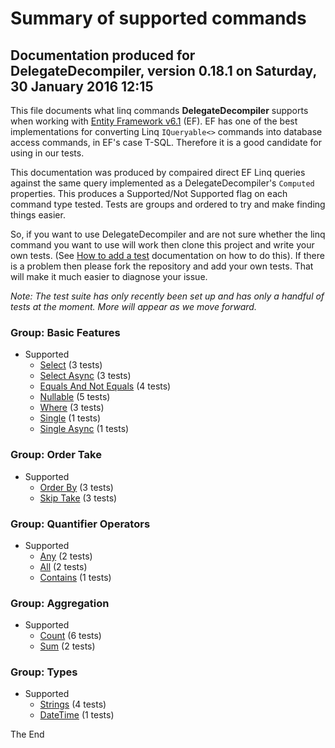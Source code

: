 Summary of supported commands
============
## Documentation produced for DelegateDecompiler, version 0.18.1 on Saturday, 30 January 2016 12:15

This file documents what linq commands **DelegateDecompiler** supports when
working with [Entity Framework v6.1](http://msdn.microsoft.com/en-us/data/aa937723) (EF).
EF has one of the best implementations for converting Linq `IQueryable<>` commands into database
access commands, in EF's case T-SQL. Therefore it is a good candidate for using in our tests.

This documentation was produced by compaired direct EF Linq queries against the same query implemented
as a DelegateDecompiler's `Computed` properties. This produces a Supported/Not Supported flag
on each command type tested. Tests are groups and ordered to try and make finding things
easier.

So, if you want to use DelegateDecompiler and are not sure whether the linq command
you want to use will work then clone this project and write your own tests.
(See [How to add a test](HowToAddMoreTests.md) documentation on how to do this). 
If there is a problem then please fork the repository and add your own tests. 
That will make it much easier to diagnose your issue.

*Note: The test suite has only recently been set up and has only a handful of tests at the moment.
More will appear as we move forward.*


### Group: Basic Features
- Supported
  * [Select](../TestGroup05BasicFeatures/Test01Select.cs) (3 tests)
  * [Select Async](../TestGroup05BasicFeatures/Test02SelectAsync.cs) (3 tests)
  * [Equals And Not Equals](../TestGroup05BasicFeatures/Test03EqualsAndNotEquals.cs) (4 tests)
  * [Nullable](../TestGroup05BasicFeatures/Test04Nullable.cs) (5 tests)
  * [Where](../TestGroup05BasicFeatures/Test05Where.cs) (3 tests)
  * [Single](../TestGroup05BasicFeatures/Test10Single.cs) (1 tests)
  * [Single Async](../TestGroup05BasicFeatures/Test11SingleAsync.cs) (1 tests)

### Group: Order Take
- Supported
  * [Order By](../TestGroup10OrderTake/Test01OrderBy.cs) (3 tests)
  * [Skip Take](../TestGroup10OrderTake/Test02SkipTake.cs) (3 tests)

### Group: Quantifier Operators
- Supported
  * [Any](../TestGroup12QuantifierOperators/Test01Any.cs) (2 tests)
  * [All](../TestGroup12QuantifierOperators/Test02All.cs) (2 tests)
  * [Contains](../TestGroup12QuantifierOperators/Test03Contains.cs) (1 tests)

### Group: Aggregation
- Supported
  * [Count](../TestGroup15Aggregation/Test01Count.cs) (6 tests)
  * [Sum](../TestGroup15Aggregation/Test02Sum.cs) (2 tests)

### Group: Types
- Supported
  * [Strings](../TestGroup50Types/Test01Strings.cs) (4 tests)
  * [DateTime](../TestGroup50Types/Test05DateTime.cs) (1 tests)


The End
